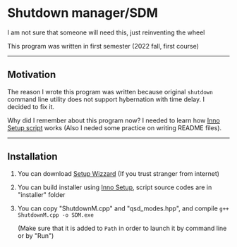 # Shutdown manager/SDM

I am not sure that someone will need this, just reinventing the wheel

This program was written in first semester (2022 fall, first course)

---

## Motivation

The reason I wrote this program was written because original `shutdown` command line utility does not support hybernation with time delay. I decided to fix it.

Why did I remember about this program now? I needed to learn how [Inno Setup script](https://jrsoftware.org/isinfo.php) works (Also I neded some practice on writing README files).

---

## Installation

1. You can download [Setup Wizzard](https://github.com/Zhassulan1/SDM/blob/main/installer/SDM%20setup.exe) (If you trust stranger from internet)

2. You can build installer using [Inno Setup](https://jrsoftware.org/isinfo.php), script source codes are in "installer" folder

3. You can copy "ShutdownM.cpp" and "qsd_modes.hpp", and compile `g++ ShutdownM.cpp -o SDM.exe`

   (Make sure that it is added to `Path` in order to launch it by command line or by "Run")
